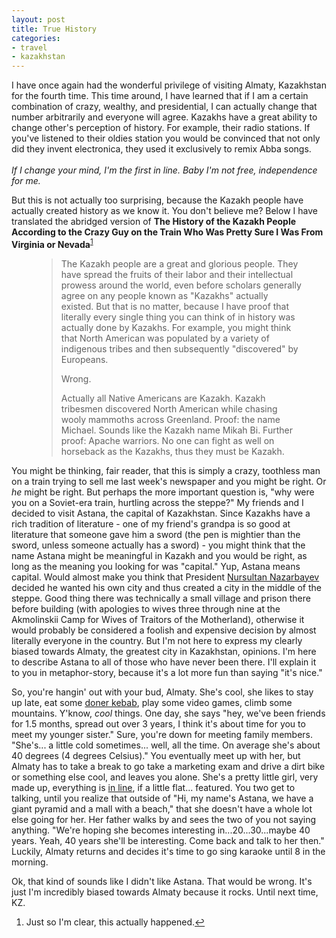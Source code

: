 ```yaml
---
layout: post
title: True History
categories:
- travel
- kazakhstan
---
```

I have once again had the wonderful privilege of visiting Almaty, Kazakhstan for the fourth time.  This time around, I have learned that if I am a certain combination of crazy, wealthy, and presidential, I can actually change that number arbitrarily and everyone will agree. Kazakhs have a great ability to change other's perception of history. For example, their radio stations. If you've listened to their oldies station you would be convinced that not only did they invent electronica, they used it exclusively to remix Abba songs. 
<br/><br/>
*If I change your mind, I'm the first in line.  Baby I'm not free, independence for me.*

But this is not actually too surprising, because the Kazakh people have actually created history as we know it.  You don't believe me? Below I have translated the abridged version of **The History of the Kazakh People According to the Crazy Guy on the Train Who Was Pretty Sure I Was From Virginia or Nevada**<!-- more --><sup><a href="#fn-item1" id="fn-return1">1</a></sup>

<figure>
<blockquote>
The Kazakh people are a great and glorious people. They have spread the fruits of their labor and their intellectual prowess around the world, even before scholars generally agree on any people known as "Kazakhs" actually existed. But that is no matter, because I have proof that literally every single thing you can think of in history was actually done by Kazakhs. For example, you might think that North American was populated by a variety of indigenous tribes and then subsequently "discovered" by Europeans.

Wrong.

Actually all Native Americans are Kazakh. Kazakh tribesmen discovered North American while chasing wooly mammoths across Greenland. Proof: the name Michael. Sounds like the Kazakh name Mikah Bi.  Further proof: Apache warriors. No one can fight as well on horseback as the Kazakhs, thus they must be Kazakh. 
</blockquote>
</figure>

You might be thinking, fair reader, that this is simply a crazy, toothless man on a train trying to sell me last week's newspaper and you might be right.  Or *he* might be right. But perhaps the more important question is, "why were you on a Soviet-era train, hurtling across the steppe?"  My friends and I decided to visit Astana, the capital of Kazakhstan.  Since Kazakhs have a rich tradition of literature - one of my friend's grandpa is so good at literature that someone gave him a sword (the pen is mightier than the sword, unless someone actually has a sword) - you might think that the name Astana might be meaningful in Kazakh and you would be right, as long as the meaning you looking for was "capital."  Yup, Astana means capital. Would almost make you think that President [Nursultan Nazarbayev](http://en.wikipedia.org/wiki/Nursultan_Nazarbayev) decided he wanted his own city and thus created a city in the middle of the steppe. Good thing there was technically a small village and prison there before building (with apologies to wives three through nine at the Akmolinskii Camp for Wives of Traitors of the Motherland), otherwise it would probably be considered a foolish and expensive decision by almost literally everyone in the country.  But I'm not here to express my clearly biased towards Almaty, the greatest city in Kazakhstan, opinions.  I'm here to describe Astana to all of those who have never been there.  I'll explain it to you in metaphor-story, because it's a lot more fun than saying "it's nice." 

So, you're hangin' out with your bud, Almaty. She's cool, she likes to stay up late, eat some [doner kebab](http://en.wikipedia.org/wiki/Doner_kebab), play some video games, climb some mountains.  Y'know, *cool* things. One day, she says "hey, we've been friends for 1.5 months, spread out over 3 years, I think it's about time for you to meet my younger sister."  Sure, you're down for meeting family members.  "She's... a little cold sometimes... well, all the time. On average she's about 40 degrees (4 degrees Celsius)."  You eventually meet up with her, but Almaty has to take a break to go take a marketing exam and drive a dirt bike or something else cool, and leaves you alone.  She's a pretty little girl, very made up, everything is [in line](http://en.wikipedia.org/wiki/Green_water_boulevard), if a little flat... featured. You two get to talking, until you realize that outside of "Hi, my name's Astana, we have a giant pyramid and a mall with a beach," that she doesn't have a whole lot else going for her.  Her father walks by and sees the two of you not saying anything.  "We're hoping she becomes interesting in...20...30...maybe 40 years. Yeah, 40 years she'll be interesting.  Come back and talk to her then."  Luckily, Almaty returns and decides it's time to go sing karaoke until 8 in the morning. 

Ok, that kind of sounds like I didn't like Astana.  That would be wrong. It's just I'm incredibly biased towards Almaty because it rocks. Until next time, KZ.

<footer>
<ol class="foot-notes">
<li id="fn-item1">Just so I'm clear, this actually happened.<a href="#fn-return1">↩</a></li>
</ol>
</footer>